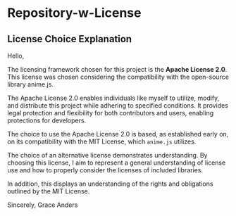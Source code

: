 # Repository-w-License

## License Choice Explanation

Hello,

The licensing framework chosen for this project is the **Apache License 2.0**. This license was chosen considering the compatibility with the open-source library anime.js.

The Apache License 2.0 enables individuals like myself to utilize, modify, and distribute this project while adhering to specified conditions. It provides legal protection and flexibility for both contributors and users, enabling protections for developers.

The choice to use the Apache License 2.0 is based, as established early on, on its compatibility with the MIT License, which `anime.js` utilizes. 

The choice of an alternative license demonstrates understanding. By choosing this license, I aim to represent a general understanding of license use and how to properly consider the licenses of included libraries.

In addition, this displays an understanding of the rights and obligations outlined by the MIT License.

Sincerely,
Grace Anders
